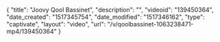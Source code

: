 {
    "title": "Joovy Qool Bassinet",
    "description": "",
    "videoid": "139450364",
    "date_created": "1517345754",
    "date_modified": "1517346162",
    "type": "captivate",
    "layout": "video",
    "url": "\/v\/qoolbassinet-1063238471-mp4\/139450364"
}